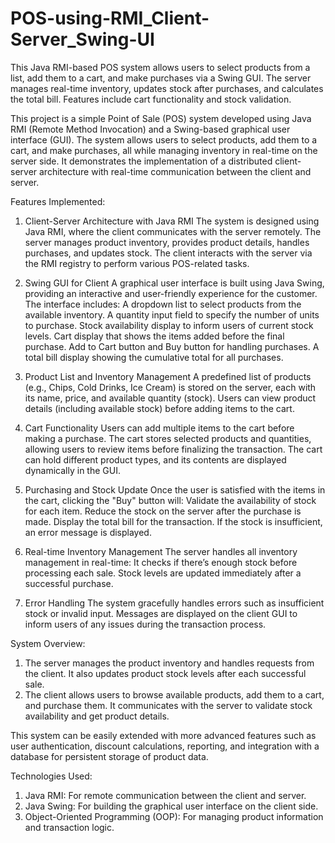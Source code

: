 # POS-using-RMI_Client-Server_Swing-UI
This Java RMI-based POS system allows users to select products from a list, add them to a cart, and make purchases via a Swing GUI. The server manages real-time inventory, updates stock after purchases, and calculates the total bill. Features include cart functionality and stock validation.


This project is a simple Point of Sale (POS) system developed using Java RMI (Remote Method Invocation) and a Swing-based graphical user interface (GUI). The system allows users to select products, add them to a cart, and make purchases, all while managing inventory in real-time on the server side. It demonstrates the implementation of a distributed client-server architecture with real-time communication between the client and server.

Features Implemented:
1. Client-Server Architecture with Java RMI
The system is designed using Java RMI, where the client communicates with the server remotely.
The server manages product inventory, provides product details, handles purchases, and updates stock.
The client interacts with the server via the RMI registry to perform various POS-related tasks.

2. Swing GUI for Client
A graphical user interface is built using Java Swing, providing an interactive and user-friendly experience for the customer.
The interface includes:
A dropdown list to select products from the available inventory.
A quantity input field to specify the number of units to purchase.
Stock availability display to inform users of current stock levels.
Cart display that shows the items added before the final purchase.
Add to Cart button and Buy button for handling purchases.
A total bill display showing the cumulative total for all purchases.

3. Product List and Inventory Management
A predefined list of products (e.g., Chips, Cold Drinks, Ice Cream) is stored on the server, each with its name, price, and available quantity (stock).
Users can view product details (including available stock) before adding items to the cart.

4. Cart Functionality
Users can add multiple items to the cart before making a purchase.
The cart stores selected products and quantities, allowing users to review items before finalizing the transaction.
The cart can hold different product types, and its contents are displayed dynamically in the GUI.

5. Purchasing and Stock Update
Once the user is satisfied with the items in the cart, clicking the "Buy" button will:
Validate the availability of stock for each item.
Reduce the stock on the server after the purchase is made.
Display the total bill for the transaction.
If the stock is insufficient, an error message is displayed.

6. Real-time Inventory Management
The server handles all inventory management in real-time:
It checks if there’s enough stock before processing each sale.
Stock levels are updated immediately after a successful purchase.

7. Error Handling
The system gracefully handles errors such as insufficient stock or invalid input.
Messages are displayed on the client GUI to inform users of any issues during the transaction process.

System Overview:
  1. The server manages the product inventory and handles requests from the client. It also updates product stock levels after each successful sale.
  2. The client allows users to browse available products, add them to a cart, and purchase them. It communicates with the server to validate stock availability and get product details.

This system can be easily extended with more advanced features such as user authentication, discount calculations, reporting, and integration with a database for persistent storage of product data.

Technologies Used:
1. Java RMI: For remote communication between the client and server.
2. Java Swing: For building the graphical user interface on the client side.
3. Object-Oriented Programming (OOP): For managing product information and transaction logic.
